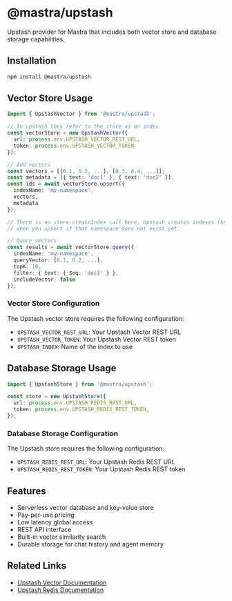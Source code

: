 # @mastra/upstash

Upstash provider for Mastra that includes both vector store and database storage capabilities.

## Installation

```bash
npm install @mastra/upstash
```

## Vector Store Usage

```typescript
import { UpstashVector } from '@mastra/upstash';

// In upstash they refer to the store as an index
const vectorStore = new UpstashVector({
  url: process.env.UPSTASH_VECTOR_REST_URL,
  token: process.env.UPSTASH_VECTOR_TOKEN
});

// Add vectors
const vectors = [[0.1, 0.2, ...], [0.3, 0.4, ...]];
const metadata = [{ text: 'doc1' }, { text: 'doc2' }];
const ids = await vectorStore.upsert({
  indexName: 'my-namespace',
  vectors,
  metadata
});

// There is no store.createIndex call here, Upstash creates indexes (known as namespaces in Upstash) automatically
// when you upsert if that namespace does not exist yet.

// Query vectors
const results = await vectorStore.query({
  indexName: 'my-namespace',
  queryVector: [0.1, 0.2, ...],
  topK: 10,
  filter: { text: { $eq: 'doc1' } },
  includeVector: false
});
```

### Vector Store Configuration

The Upstash vector store requires the following configuration:

- `UPSTASH_VECTOR_REST_URL`: Your Upstash Vector REST URL
- `UPSTASH_VECTOR_TOKEN`: Your Upstash Vector REST token
- `UPSTASH_INDEX`: Name of the index to use

## Database Storage Usage

```typescript
import { UpstashStore } from '@mastra/upstash';

const store = new UpstashStore({
  url: process.env.UPSTASH_REDIS_REST_URL,
  token: process.env.UPSTASH_REDIS_REST_TOKEN,
});
```

### Database Storage Configuration

The Upstash store requires the following configuration:

- `UPSTASH_REDIS_REST_URL`: Your Upstash Redis REST URL
- `UPSTASH_REDIS_REST_TOKEN`: Your Upstash Redis REST token

## Features

- Serverless vector database and key-value store
- Pay-per-use pricing
- Low latency global access
- REST API interface
- Built-in vector similarity search
- Durable storage for chat history and agent memory

## Related Links

- [Upstash Vector Documentation](https://docs.upstash.com/vector)
- [Upstash Redis Documentation](https://docs.upstash.com/redis)
